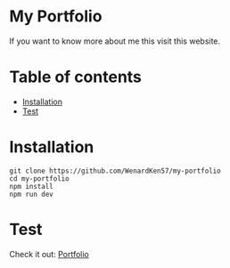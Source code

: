 # My Portfolio

If you want to know more about me this visit this website.

# Table of contents
- [Installation](#installation)
- [Test](#test)

# Installation

```
git clone https://github.com/WenardKen57/my-portfolio
cd my-portfolio
npm install
npm run dev
```

# Test

Check it out: [Portfolio](https://wenardken.netlify.app)